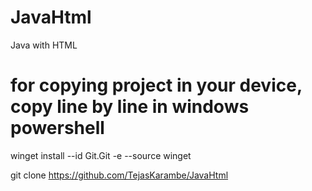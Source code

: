 # JavaHtml
Java with HTML
# for copying project in your device, copy line by line in windows powershell

winget install --id Git.Git -e --source winget

git clone https://github.com/TejasKarambe/JavaHtml
